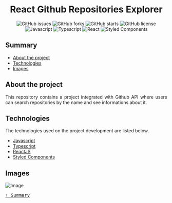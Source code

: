 <div align='justify'>

<div align='center'>

# **React Github Repositories Explorer**

</div>

<div align='center'>

![GitHub issues](https://img.shields.io/github/issues/gezielelyon/react_github_repositories_explorer)
![GitHub forks](https://img.shields.io/github/forks/gezielelyon/react_github_repositories_explorer)
![GitHub starts](https://img.shields.io/github/stars/gezielelyon/react_github_repositories_explorer)
![GitHub license](https://img.shields.io/github/license/gezielelyon/react_github_repositories_explorer)
![Javascript](https://img.shields.io/badge/Javascript-Language-yellow)
![Typescript](https://img.shields.io/badge/Typescript-components-blue)
![React](https://img.shields.io/badge/React-components-orange)
![Styled Components](https://img.shields.io/badge/StyledComponents-Styles-pink)

</div>

## **Summary**
- [About the project](#about-the-project)
- [Technologies](#technologies)
- [Images](#images)

## **About the project**
This repository contains a project integrated with Github API where users can search repositories by the name and see informations about it.

## **Technologies**
The technologies used on the project development are listed below.

- [Javascript](https://developer.mozilla.org/pt-BR/docs/Web/JavaScript)
- [Typescript](https://www.typescriptlang.org/)
- [ReactJS](https://pt-br.reactjs.org/)
- [Styled Components](https://styled-components.com/)

## **Images**
![Image](https://user-images.githubusercontent.com/48457700/122188107-04f3ba80-ce66-11eb-88d8-5fd88b3992b8.jpg)

<kbd>[&uarr; Summary](#summary)</kbd>
</div>
